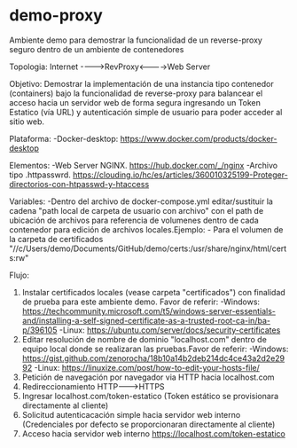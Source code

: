 # demo-proxy
Ambiente demo para demostrar la funcionalidad de un reverse-proxy seguro dentro de un ambiente de contenedores

Topologia:
Internet ---->RevProxy<---->Web Server

Objetivo:
Demostrar la implementación de una instancia tipo contenedor (containers) bajo la funcionalidad de reverse-proxy para balancear el acceso hacia un servidor web de forma segura ingresando un Token Estatico (vía URL) y autenticación simple de usuario para poder acceder al sitio web.

Plataforma:
-Docker-desktop: https://www.docker.com/products/docker-desktop

Elementos:
-Web Server NGINX. https://hub.docker.com/_/nginx
-Archivo tipo .httpasswrd. https://clouding.io/hc/es/articles/360010325199-Proteger-directorios-con-htpasswd-y-htaccess

Variables:
-Dentro del archivo de docker-compose.yml editar/sustituir la cadena "path local de carpeta de usuario con archivo" con el path de ubicación de archivos para referencia de volumenes dentro de cada contenedor para edición de archivos locales.Ejemplo:
    - Para el volumen de la carpeta de certificados "//c/Users/demo/Documents/GitHub/demo/certs:/usr/share/nginx/html/certs:rw"
    
Flujo:
1) Instalar certificados locales (vease carpeta "certificados") con finalidad de prueba para este ambiente demo. Favor de referir:
    -Windows: https://techcommunity.microsoft.com/t5/windows-server-essentials-and/installing-a-self-signed-certificate-as-a-trusted-root-ca-in/ba-p/396105
    -Linux: https://ubuntu.com/server/docs/security-certificates
3) Editar resolución de nombre de dominio "localhost.com" dentro de equipo local donde se realizaran las pruebas.Favor de referir: 
    -Windows: https://gist.github.com/zenorocha/18b10a14b2deb214dc4ce43a2d2e2992
    -Linux: https://linuxize.com/post/how-to-edit-your-hosts-file/
4) Petición de navegación por navegador via HTTP hacia localhost.com
5) Redireccionamiento HTTP--->HTTPS
6) Ingresar localhost.com/token-estatico (Token estático se provisionara directamente al cliente)
7) Solicitud autenticacación simple hacia servidor web interno (Credenciales por defecto se proporcionaran directamente al cliente)
9) Acceso hacia servidor web interno https://localhost.com/token-estatico






